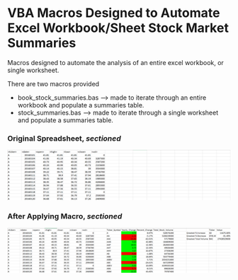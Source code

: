 # VBA Macros Designed to Automate Excel Workbook/Sheet Stock Market Summaries
Macros designed to automate the analysis of an entire excel workbook, or single worksheet.

There are two macros provided
* book_stock_summaries.bas --> made to iterate through an entire workbook and populate a summaries table.
* stock_summaries.bas --> made to iterate through a single worksheet and populate a summaries table.

### Original Spreadsheet, *sectioned*
![stock values](images/old_2016.png)

### After Applying Macro, *sectioned*
![stock values and summaries](images/2016.png)

